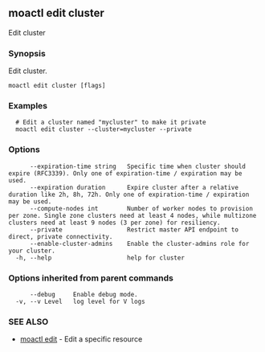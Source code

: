 ## moactl edit cluster

Edit cluster

### Synopsis

Edit cluster.

```
moactl edit cluster [flags]
```

### Examples

```
  # Edit a cluster named "mycluster" to make it private
  moactl edit cluster --cluster=mycluster --private
```

### Options

```
      --expiration-time string   Specific time when cluster should expire (RFC3339). Only one of expiration-time / expiration may be used.
      --expiration duration      Expire cluster after a relative duration like 2h, 8h, 72h. Only one of expiration-time / expiration may be used.
      --compute-nodes int        Number of worker nodes to provision per zone. Single zone clusters need at least 4 nodes, while multizone clusters need at least 9 nodes (3 per zone) for resiliency.
      --private                  Restrict master API endpoint to direct, private connectivity.
      --enable-cluster-admins    Enable the cluster-admins role for your cluster.
  -h, --help                     help for cluster
```

### Options inherited from parent commands

```
      --debug     Enable debug mode.
  -v, --v Level   log level for V logs
```

### SEE ALSO

* [moactl edit](moactl_edit.md)	 - Edit a specific resource

